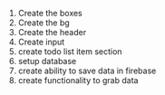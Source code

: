 1. Create the boxes
2. Create the bg
3. Create the header
4. Create input
5. create todo list item section
6. setup database
7. create ability to save data in firebase
8. create functionality to grab data

